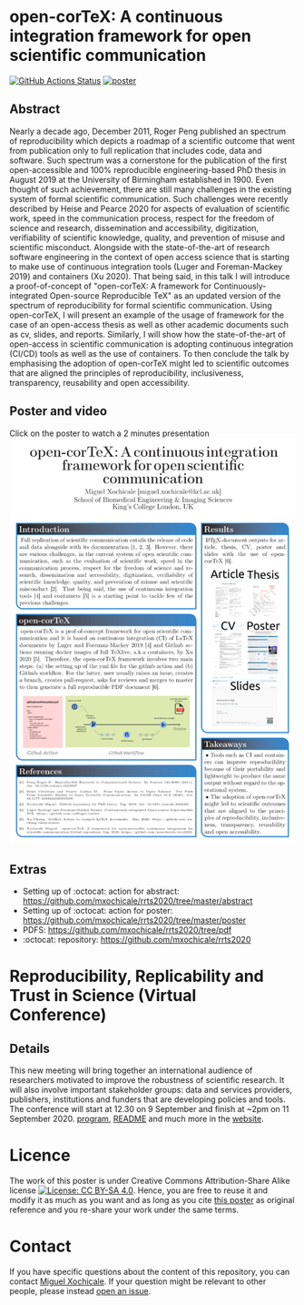 # open-corTeX: A continuous integration framework for open scientific communication
[![GitHub Actions Status](https://github.com/mxochicale/rrts2020/workflows/Compiling-TeX/badge.svg)](https://github.com/mxochicale/rrts2020/actions) [![poster](https://img.shields.io/badge/read-the%20poster-blue.svg)](https://github.com/mxochicale/rrts2020/blob/pdf/poster.pdf) 

## Abstract
Nearly a decade ago, December 2011, Roger Peng published an spectrum of reproducibility 
which depicts a roadmap of a scientific outcome
that went from publication only to full replication that includes code, data and software.
Such spectrum was a cornerstone for 
the publication of the first open-accessible 
and 100\% reproducible engineering-based PhD thesis in August 2019 
at the University of Birmingham established in 1900.
Even thought of such achievement, there are still many challenges in the existing system 
of formal scientific communication.
Such challenges were recently described by Heise and Pearce 2020
for aspects of evaluation of scientific work, 
speed in the communication process,
respect for the freedom of science and research,
dissemination and accessibility, digitization,
verifiability of scientific knowledge, quality, 
and prevention of misuse and scientific misconduct.
Alongside with the state-of-the-art of research software engineering
in the context of open access science that is starting to make use 
of continuous integration tools (Luger and Foreman-Mackey 2019) and containers (Xu 2020).
That being said, in this talk I will introduce a proof-of-concept of 
"open-corTeX: A framework for Continuously-integrated Open-source Reproducible TeX" 
as an updated version of the spectrum of reproducibility for 
formal scientific communication.
Using open-corTeX, I will present an example of the usage of framework 
for the case of an open-access thesis 
as well as other academic documents such as cv, slides, and reports. 
Similarly, I will show how the state-of-the-art of open-access in scientific 
communication is adopting continuous integration (CI/CD) tools
as well as the use of containers.
To then conclude the talk by emphasising 
the adoption of open-corTeX might led to scientific outcomes 
that are aligned the principles of 
reproducibility, inclusiveness, transparency,
reusability  and open accessibility.

## Poster and video 
Click on the poster to watch a 2 minutes presentation  
[![poster](poster/figures/final-version/poster.png)](https://www.youtube.com/watch?v=KHDezS4LfZ0)

## Extras
* Setting up of :octocat: action for abstract: https://github.com/mxochicale/rrts2020/tree/master/abstract
* Setting up of :octocat: action for poster: https://github.com/mxochicale/rrts2020/tree/master/poster
* PDFS: https://github.com/mxochicale/rrts2020/tree/pdf
* :octocat: repository: https://github.com/mxochicale/rrts2020

# Reproducibility, Replicability and Trust in Science (Virtual Conference)
## Details
This new meeting will bring together an international audience of researchers motivated to improve the robustness of scientific research. It will also involve important stakeholder groups: data and services providers, publishers, institutions and funders that are developing policies and tools. The conference will start at 12.30 on 9 September and finish at ~2pm on 11 September 2020.
[program](/docs/program/program.pdf), [README](docs/README.md) and much more in the [website](https://coursesandconferences.wellcomegenomecampus.org/our-events/reproducibility-replicability-trust-in-science-2020/).

# Licence
The work of this poster is under Creative Commons Attribution-Share Alike license [![License: CC BY-SA 4.0](https://licensebuttons.net/l/by-sa/4.0/80x15.png)](https://creativecommons.org/licenses/by-sa/4.0/). Hence, you are free to reuse it and modify it as much as you want
and as long as you cite [this poster](https://github.com/mxochicale/rrts2020/issues) 
as original reference and you re-share your work under the same terms.

# Contact 
If you have specific questions about the content of this repository, you can contact 
[Miguel Xochicale](mailto:perez.xochicale@gmail.com?subject="[open-cortex]"). 
If your question might be relevant to other people, please instead 
[open an issue](https://github.com/mxochicale/rrts2020/issues).

